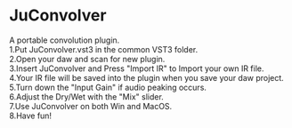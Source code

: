 # JuConvolver
A portable convolution plugin.  
1.Put JuConvolver.vst3 in the common VST3 folder.  
2.Open your daw and scan for new plugin.  
3.Insert JuConvolver and Press "Import IR" to Import your own IR file.  
4.Your IR file will be saved into the plugin when you save your daw project.  
5.Turn down the "Input Gain" if audio peaking occurs.  
6.Adjust the Dry/Wet with the "Mix" slider.  
7.Use JuConvolver on both Win and MacOS.  
8.Have fun!  

